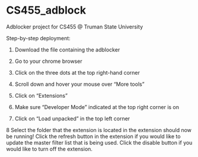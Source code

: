 # CS455_adblock
Adblocker project for CS455 @ Truman State University

Step-by-step deployment:

1. Download the file containing the adblocker

2. Go to your chrome browser

3. Click on the three dots at the top right-hand corner

4. Scroll down and hover your mouse over “More tools”

5. Click on “Extensions”

6. Make sure “Developer Mode” indicated at the top right corner is on

7. Click on “Load unpacked” in the top left corner

8 Select the folder that the extension is located in the extension should now be running! Click the refresh button in the extension if you would like to update the master filter list that is being used. Click the disable button if you would like to turn off the extension.

